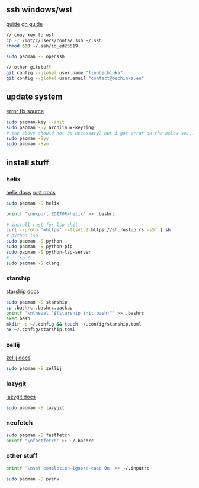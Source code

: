 ## ssh windows/wsl

[guide](https://devblogs.microsoft.com/commandline/sharing-ssh-keys-between-windows-and-wsl-2/)
[gh guide](https://docs.github.com/en/authentication/connecting-to-github-with-ssh/generating-a-new-ssh-key-and-adding-it-to-the-ssh-agent?platform=windows)

```bash
// copy key to wsl
cp -r /mnt/c/Users/conta/.ssh ~/.ssh
chmod 600 ~/.ssh/id_ed25519

sudo pacman -S openssh

// other gitstuff
git config --global user.name "finnbechinka"
git config --global user.email "contact@bechinka.eu"
```

## update system

[error fix source](https://bbs.archlinux.org/viewtopic.php?id=258247)

```bash
sudo pacman-key --init
sudo pacman -Sy archlinux-keyring
# the above should not be necessary? but i got error on the below so...
sudo pacman -Syy
sudo pacman -Syu
```

## install stuff
### helix

[helix docs](https://docs.helix-editor.com/install.html#ubuntu)
[rust docs](https://doc.rust-lang.org/book/ch01-01-installation.html#installing-rustup-on-linux-or-macos)

```bash
sudo pacman -S helix

printf '\nexport EDITOR=helix' >> .bashrc

# install rust for lsp shit
curl --proto '=https' --tlsv1.2 https://sh.rustup.rs -sSf | sh
# python lsp
sudo pacman -S python
sudo pacman -S python-pip
sudo pacman -S python-lsp-server
# c lsp ?
sudo pacman -S clang
```
### starship

[starship docs](https://starship.rs/guide/#%F0%9F%9A%80-installation)

```bash
sudo pacman -S starship
cp .bashrc .bashrc.backup
printf '\n\neval "$(starship init bash)"' >> .bashrc
exec bash
mkdir -p ~/.config && touch ~/.config/starship.toml
hx ~/.config/starship.toml
```
### zellij

[zellij docs](https://zellij.dev/documentation/installation#rust---cargo)

```bash
sudo pacman -S zellij
```

### lazygit

[lazygit docs](https://github.com/jesseduffield/lazygit?tab=readme-ov-file#ubuntu)

```bash
sudo pacman -S lazygit
```
### neofetch

```bash
sudo pacman -S fastfetch
printf '\nfastfetch' >> ~/.bashrc
```

### other stuff
```bash
printf '\nset completion-ignore-case On' >> ~/.inputrc

sudo pacman -S pyenv
```
